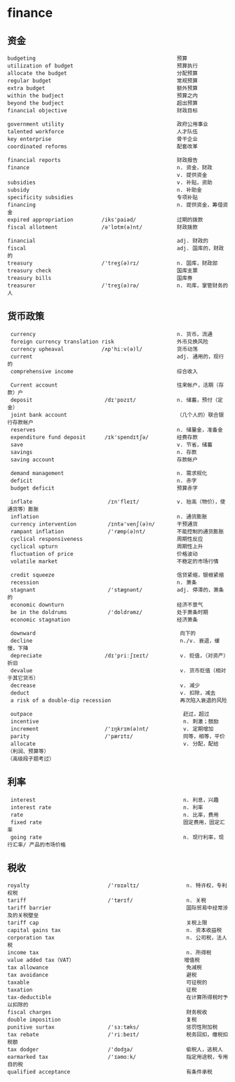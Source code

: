 # finance
## 资金
    budgeting                                             预算 
    utilization of budget                                 预算执行 
    allocate the budget                                   分配预算
    regular budget                                        常规预算
    extra budget                                          额外预算
    within the budject                                    预算之内
    beyond the budject                                    超出预算
    financial objective                                   财政目标 

    government utility                                    政府公用事业 
    talented workforce                                    人才队伍 
    key enterprise                                        骨干企业 
    coordinated reforms                                   配套改革 

    financial reports                                     财政报告
    finance                                               n. 资金，财政
                                                          v. 提供资金
    subsidies                                             v. 补贴，资助
    subsidy                                               n. 补助金
    specificity subsidies                                 专项补贴 
    financing                                             n. 提供资金，筹借资金
    expired appropriation         /iks'paiəd/             过期的拨款 
    fiscal allotment              /ə'lɒtm(ə)nt/           财政拨款 

    financial                                             adj. 财政的
    fiscal                                                adj. 国库的，财政的
    treasury                      /'treʒ(ə)rɪ/            n. 国库，财政部
    treasury check                                        国库支票 
    treasury bills                                        国库券 
    treasurer                     /'treʒ(ə)rə/            n. 司库，掌管财务的人
          
## 货币政策
     currency                                             n. 货币，流通
     foreign currency translation risk                    外币兑换风险 
     currency upheaval            /ʌp'hiːv(ə)l/           货币动荡 
     current                                              adj. 通用的，现行的
     comprehensive income                                 综合收入 

     Current account                                      往来帐户，活期（存款）户
     deposit                       /dɪ'pɒzɪt/             n. 储蓄，预付（定金）
     joint bank account                                   （几个人的）联合银行存款帐户
     reserves                                             n. 储量金，准备金
     expenditure fund deposit      /ɪk'spendɪtʃə/         经费存款
     save                                                 v. 节省，储蓄
     savings                                              n. 存款
     saving account                                       存款帐户

     demand management                                    n. 需求规化
     deficit                                              n. 赤字
     budget deficit                                       预算赤字 

     inflate                        /ɪn'fleɪt/            v. 抬高（物价），使通货等）膨胀
     inflation                                            n. 通货膨胀
     currency intervention          /ɪntə'venʃ(ə)n/       干预通货 
     rampant inflation              /'ræmp(ə)nt/          不能控制的通货膨胀 
     cyclical responsiveness                              周期性反应 
     cyclical upturn                                      周期性上升 
     fluctuation of price                                 价格波动 
     volatile market                                      不稳定的市场行情 

     credit squeeze                                       信贷紧缩，银根紧缩 
     recession                                            n. 萧条
     stagnant                       /'stægnənt/           adj. 停滞的，萧条的
     economic downturn                                    经济不景气 
     be in the doldrums             /'dɒldrəmz/           处于萧条时期 
     economic stagnation                                  经济萧条 

     downward                                              向下的  
     decline                                               n./v. 衰退，缓慢，下降
     depreciate                    /dɪ'priːʃɪeɪt/          v. 贬值，（对资产）折旧
     devalue                                               v. 货币贬值（相对于其它货币）
     decrease                                              v. 减少
     deduct                                                v. 扣除，减去
     a risk of a double-dip recession                      再次陷入衰退的风险 

     outpace                                                赶过，超过 
     incentive                                              n. 刺激；鼓励
     increment                     /'ɪŋkrɪm(ə)nt/           v. 定期增加
     parity                        /'pærɪtɪ/                同等，相等，平价
     allocate                                               v. 分配，配给（利润、预算等）
    （高级段子题考过）

## 利率    
     interest                                               n. 利息，兴趣
     interest rate                                          n. 利率
     rate                                                   n. 比率，费用
     fixed rate                                             固定费用，固定汇率
     going rate                                             n. 现行利率，现行汇率/ 产品的市场价格

## 税收
    royalty                         /'rɒɪəltɪ/               n. 特许权，专利权税
    tariff                          /'tærɪf/                 n. 关税 
    tariff barrier                                           国际贸易中经常涉及的关税壁垒
    tariff cap                                               关税上限 
    capital gains tax                                        n. 资本收益税
    corporation tax                                          n. 公司税，法人税
    income tax                                               n. 所得税
    value added tax（VAT）                                   增值税
    tax allowance                                            免减税
    tax avoidance                                            避税
    taxable                                                  可征税的
    taxation                                                 征税
    tax-deductible                                           在计算所得税时予以扣除的
    fiscal charges                                           财务税收 
    double imposition                                        复税 
    punitive surtax                 /'sɜːtæks/               惩罚性附加税 
    tax rebate                      /'riːbeɪt/               税务回扣，缴税扣税额 
    tax dodger                      /'dɒdʒə/                 偷税人，逃税人 
    earmarked tax                   /'ɪəmɑːk/                指定用途税，专用目的税 
    qualified acceptance                                     有条件承税 










   

    

